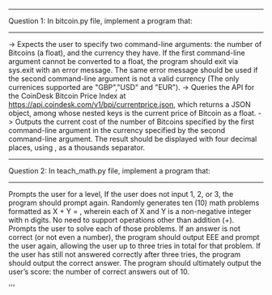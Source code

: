 -------------------------------------------------------------------------------------------------------

Question 1: In bitcoin.py file, implement a program that:

-------------------------------------------------------------------------------------------------------

-> Expects the user to specify two  command-line arguments:
   the number of Bitcoins (a float), and the currency they have.
   If the first command-line argument cannot be converted to a float,
   the program should exit via sys.exit with an error message. 
   The same error message should be used if the second command-line argument 
   is not a valid currency (The only currenices supported are "GBP","USD" and "EUR"). 
-> Queries the API for the CoinDesk Bitcoin Price Index at
   https://api.coindesk.com/v1/bpi/currentprice.json, which returns a JSON object, 
   among whose nested keys is the current price of Bitcoin as a float.
 -> Outputs the current cost of the number of  Bitcoins specified by the first command-line 
    argument in the currency specified by the second command-line argument.
    The result should be displayed with four decimal places, using , as a thousands separator.

-------------------------------------------------------------------------------------------------------

Question 2: In teach_math.py file, implement a program that:

-------------------------------------------------------------------------------------------------------

Prompts the user for a level, If the user does not input 1, 2, or 3, the program should prompt
 again.
Randomly generates ten (10) math problems formatted as X + Y = , wherein each of X and Y is 
a non-negative integer with n digits. No need to support operations other than addition (+).
Prompts the user to solve each of those problems. 
If an answer is not correct (or not even a number), the program should output EEE and prompt
 the user again, allowing the user up to three tries in total for that problem. 
 If the user has still not answered correctly after three tries, the program should output
   the correct answer.
The program should ultimately output the user’s score: the number of correct answers out of 10.

'''